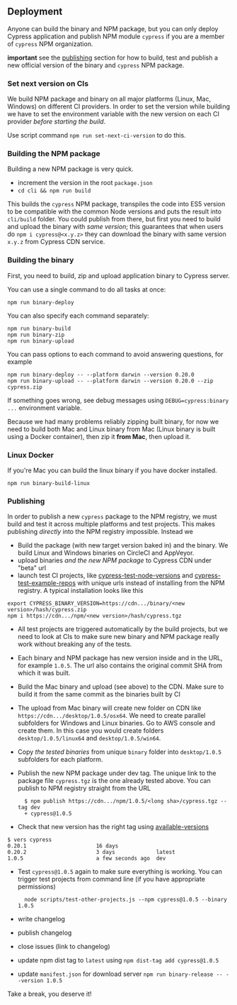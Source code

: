 ## Deployment

Anyone can build the binary and NPM package, but you can only deploy Cypress application 
and publish NPM module `cypress` if you are a member of `cypress` NPM organization.

**important** see the [publishing](#publishing) section for how to build, test and publish a 
new official version of the binary and `cypress` NPM package.

### Set next version on CIs

We build NPM package and binary on all major platforms (Linux, Mac, Windows) on different CI
providers. In order to set the version while building we have to set the environment variable
with the new version on each CI provider *before starting the build*.

Use script command `npm run set-next-ci-version` to do this.

### Building the NPM package

Building a new NPM package is very quick. 

- increment the version in the root `package.json`
- `cd cli && npm run build`

This builds the `cypress` NPM package, transpiles the code into ES5 version to be compatible
with the common Node versions and puts the result into `cli/build` folder. You could
publish from there, but first you need to build and upload the binary with *same version*;
this guarantees that when users do `npm i cypress@<x.y.z>` they can download the binary
with same version `x.y.z` from Cypress CDN service.

### Building the binary

First, you need to build, zip and upload application binary to Cypress server.

You can use a single command to do all tasks at once:

```
npm run binary-deploy
```

You can also specify each command separately:

```
npm run binary-build
npm run binary-zip
npm run binary-upload
```

You can pass options to each command to avoid answering questions, for example

```
npm run binary-deploy -- --platform darwin --version 0.20.0
npm run binary-upload -- --platform darwin --version 0.20.0 --zip cypress.zip
```

If something goes wrong, see debug messages using `DEBUG=cypress:binary ...` environment
variable.

Because we had many problems reliably zipping built binary, for now we need
to build both Mac and Linux binary from Mac (Linux binary is built using
a Docker container), then zip it **from Mac**, then upload it.

### Linux Docker

If you're Mac you can build the linux binary if you have docker installed.

```
npm run binary-build-linux
```

### Publishing

In order to publish a new `cypress` package to the NPM registry, we must build and test it across
multiple platforms and test projects. This makes publishing *directly* into the NPM registry
impossible. Instead we 

- Build the package (with new target version baked in) and the binary. 
    We build Linux and Windows binaries on CircleCI and AppVeyor.
- upload binaries *and the new NPM package* to Cypress CDN under "beta" url
- launch test CI projects, like [cypress-test-node-versions](https://github.com/cypress-io/cypress-test-node-versions) and [cypress-test-example-repos](https://github.com/cypress-io/cypress-test-example-repos) with unique urls instead of installing from the NPM registry.
A typical installation looks like this

```
export CYPRESS_BINARY_VERSION=https://cdn.../binary/<new version>/hash/cypress.zip
npm i https://cdn.../npm/<new version>/hash/cypress.tgz
```

- All test projects are triggered automatically by the build projects, but we need to look at CIs
    to make sure new binary and NPM package really work without breaking any of the tests.
- Each binary and NPM package has new version inside and in the URL, for example `1.0.5`. The url
    also contains the original commit SHA from which it was built.
- Build the Mac binary and upload (see above) to the CDN. Make sure to build it from the 
    same commit as the binaries built by CI
- The upload from Mac binary will create new folder on CDN like 
    `https://cdn.../desktop/1.0.5/osx64`. We need to create parallel subfolders for 
    Windows and Linux binaries. Go to AWS console and create them. In this case you would create
    folders `desktop/1.0.5/linux64` and `desktop/1.0.5/win64`.
- Copy _the tested binaries_ from unique `binary` folder into `desktop/1.0.5` subfolders for each
    platform.
- Publish the new NPM package under dev tag. The unique link to the package file `cypress.tgz` 
    is the one already tested above. You can publish to NPM registry straight from the URL

        $ npm publish https://cdn.../npm/1.0.5/<long sha>/cypress.tgz --tag dev
        + cypress@1.0.5
- Check that new version has the right tag using 
    [available-versions](https://github.com/bahmutov/available-versions)

```
$ vers cypress
0.20.1                      16 days        
0.20.2                      3 days             latest
1.0.5                       a few seconds ago  dev
```

- Test `cypress@1.0.5` again to make sure everything is working. You can trigger test projects
    from command line (if you have appropriate permissions)

        node scripts/test-other-projects.js --npm cypress@1.0.5 --binary 1.0.5

- write changelog
- publish changelog
- close issues (link to changelog)
- update npm dist tag to `latest`  using `npm dist-tag add cypress@1.0.5`
- update `manifest.json` for download server `npm run binary-release -- --version 1.0.5`

Take a break, you deserve it!
